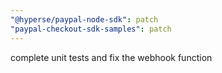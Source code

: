 ```yaml
---
"@hyperse/paypal-node-sdk": patch
"paypal-checkout-sdk-samples": patch
---
```


complete unit tests and fix the webhook function
